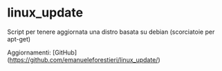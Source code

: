 # linux_update #

Script per tenere aggiornata una distro basata su debian (scorciatoie per apt-get)  

Aggiornamenti: [GitHub] (https://github.com/emanueleforestieri/linux_update/)  


